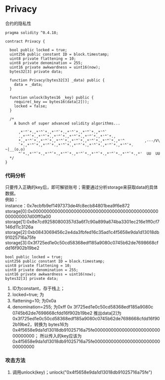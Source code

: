 # Privacy
合约的隐私性
```solidity
pragma solidity ^0.4.18;

contract Privacy {

  bool public locked = true;
  uint256 public constant ID = block.timestamp;
  uint8 private flattening = 10;
  uint8 private denomination = 255;
  uint16 private awkwardness = uint16(now);
  bytes32[3] private data;

  function Privacy(bytes32[3] _data) public {
    data = _data;
  }
  
  function unlock(bytes16 _key) public {
    require(_key == bytes16(data[2]));
    locked = false;
  }

  /*
    A bunch of super advanced solidity algorithms...

      ,*'^`*.,*'^`*.,*'^`*.,*'^`*.,*'^`*.,*'^`
      .,*'^`*.,*'^`*.,*'^`*.,*'^`*.,*'^`*.,*'^`*.,
      *.,*'^`*.,*'^`*.,*'^`*.,*'^`*.,*'^`*.,*'^`*.,*'^         ,---/V\
      `*.,*'^`*.,*'^`*.,*'^`*.,*'^`*.,*'^`*.,*'^`*.,*'^`*.    ~|__(o.o)
      ^`*.,*'^`*.,*'^`*.,*'^`*.,*'^`*.,*'^`*.,*'^`*.,*'^`*.,*'  UU  UU
  */
}
```

### 代码分析
只要传入正确的key后，即可解锁账号；需要通过分析storage来获取data的具体数据。  
例如：  
instance：0x7ecbfb9ef1497373de4fc8ecb84801bea9f6e872
storage[0]:0x0000000000000000000000000000000000000000000000000000007d00ff0a00
storage[1]:0x8e7cd92580800357d3a6f7c90a899a674ba3301ec216e1ff0cf7146d11c3126a
storage[2]:0xb0843069456c2e4da3fbfed16c35ad1c4f5658e9da1d13018db91025716a75fe
storage[3]:0x3f725ed1e0c50cd58368edf185a9080c0745b62de7698668cfdd16f902b19be2
```solidity
bool public locked = true;
uint256 public constant ID = block.timestamp;
uint8 private flattening = 10;
uint8 private denomination = 255;
uint16 private awkwardness = uint16(now);
bytes32[3] private data;
```
1. ID为constant，存于栈上；
2. locked=true; 为
2. flattening=10; 为0x0a
3. denomination=255; 为0xff
0x
3f725ed1e0c50cd58368edf185a9080c
0745b62de7698668cfdd16f902b19be2
推出data[2]为0x3f725ed1e0c50cd58368edf185a9080c0745b62de7698668cfdd16f902b19be2，转换为
bytes16为0x4f5658e9da1d13018db91025716a75fe00000000000000000000000000000000；
所以传入的key应该为0x4f5658e9da1d13018db91025716a75fe00000000000000000000000000000000

### 攻击方法
1. 调用unlock(key)；unlock("0x4f5658e9da1d13018db91025716a75fe")
